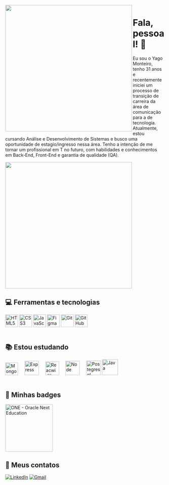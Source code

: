 
<!-- <img src="https://github.com/yagomonteiroo/yagomonteiroo/assets/83723729/18c5ff9c-4b3e-4465-a78f-0e37df35bf0f" width="400 "  align="left"/> -->
<br>
<img src="https://github.com/yagomonteiroo/yagomonteiroo/assets/83723729/86c86b06-95b0-4ca2-a2dd-75fc94dcb7fb" width="400 "  align="left"/>

# Fala, pessoal! :call_me_hand:
<p>Eu sou o Yago Monteiro, tenho 31 anos e recentemente iniciei um processo de transição de carreira da área de comunicação para a de tecnologia. 
Atualmente, estou cursando Análise e Desenvolvimento de Sistemas e busco uma oportunidade de estagio/ingresso nessa área. Tenho a intenção de me tornar um profissional em T no futuro, com habilidades e conhecimentos em Back-End, Front-End e garantia de qualidade (QA).

<div>
  <a href="https://github.com/yagomonteiroo">
   <img width="400" src="https://github-readme-stats.vercel.app/api/top-langs/?username=yagomonteiroo&layout=compact&langs_count=16&theme=dracula"/>
  </a>
</div>



## :computer: Ferramentas e tecnologias
<div>
 <img src="https://cdn.jsdelivr.net/gh/devicons/devicon/icons/html5/html5-plain-wordmark.svg" width=40px alt="HTML5"/>
 <img src="https://cdn.jsdelivr.net/gh/devicons/devicon/icons/css3/css3-plain-wordmark.svg" width=40px alt="CSS3"/>
 <img src="https://cdn.jsdelivr.net/gh/devicons/devicon/icons/javascript/javascript-original.svg" width=40px alt="JavaScript"/>
 <img src="https://cdn.jsdelivr.net/gh/devicons/devicon/icons/figma/figma-original.svg" width=40px alt="Figma"/>
 <img src="https://cdn.jsdelivr.net/gh/devicons/devicon/icons/git/git-original.svg" width=40px alt="Git"/>
 <img src="https://cdn.jsdelivr.net/gh/devicons/devicon/icons/github/github-original.svg" width=40px alt="GitHub"/>
</div>
<br>

## :books: Estou estudando
<div>
 <img src="https://cdn.jsdelivr.net/gh/devicons/devicon/icons/mongodb/mongodb-plain-wordmark.svg" width=40px alt="MongoDB"/> ㅤ
 <img src="https://cdn.jsdelivr.net/gh/devicons/devicon@latest/icons/express/express-original.svg" width=45px alt="Express" />       ㅤ
 <img src="https://cdn.jsdelivr.net/gh/devicons/devicon/icons/react/react-original-wordmark.svg" width=43px alt="Reacwidth=45px alt="Nodet"/> ㅤ
 <img src="https://cdn.jsdelivr.net/gh/devicons/devicon@latest/icons/nodejs/nodejs-plain-wordmark.svg" width=45px alt="Node"/> ㅤ
 <img src="https://cdn.jsdelivr.net/gh/devicons/devicon/icons/postgresql/postgresql-plain-wordmark.svg" width=46px alt="Postegresql"/>
 <img src="https://cdn.jsdelivr.net/gh/devicons/devicon@latest/icons/java/java-original-wordmark.svg" width=50px alt="Java" />
</div>
<br>

## :2nd_place_medal: Minhas badges
<div>
  <img src="https://github.com/yagomonteiroo/yagomonteiroo/assets/83723729/e9f41ffe-95db-45eb-8e33-dcb02fcc52ae" alt="ONE - Oracle Next Education" width="150px"/>
</div>


## :email: Meus contatos
[![LinkedIn](https://img.shields.io/badge/-LinkedIn-%230077B5?style=for-the-badge&logo=linkedin&logoColor=white)](https://www.linkedin.com/in/yagomonteiro/)
<a href="mailto:yago.monteiroo@gmail.com">  ![Gmail](https://img.shields.io/badge/Gmail-D14836?style=for-the-badge&logo=gmail&logoColor=white)  </a>

